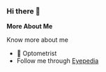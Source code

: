 ### Hi there 👋


**More About Me** 

Know more about me

- 🔭 Optometrist
- Follow me through [Eyepedia](https://eyepedia.in)
  



